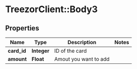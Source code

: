 # TreezorClient::Body3

## Properties
Name | Type | Description | Notes
------------ | ------------- | ------------- | -------------
**card_id** | **Integer** | ID of the card | 
**amount** | **Float** | Amout you want to add | 


